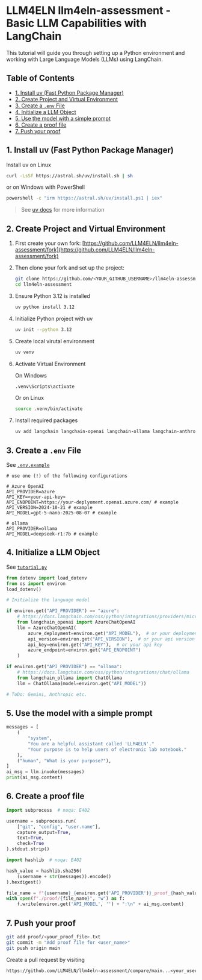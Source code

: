 # LLM4ELN llm4eln-assessment - Basic LLM Capabilities with LangChain <!-- omit in toc -->

This tutorial will guide you through setting up a Python environment and working with Large Language Models (LLMs) using LangChain.

## Table of Contents <!-- omit in toc -->

- [1. Install uv (Fast Python Package Manager)](#1-install-uv-fast-python-package-manager)
- [2. Create Project and Virtual Environment](#2-create-project-and-virtual-environment)
- [3. Create a `.env` File](#3-create-a-env-file)
- [4. Initialize a LLM Object](#4-initialize-a-llm-object)
- [5. Use the model with a simple prompt](#5-use-the-model-with-a-simple-prompt)
- [6. Create a proof file](#6-create-a-proof-file)
- [7. Push your proof](#7-push-your-proof)

## 1. Install uv (Fast Python Package Manager)

Install uv on Linux

```bash
curl -LsSf https://astral.sh/uv/install.sh | sh
```

or on Windows with PowerShell

```bash
powershell -c "irm https://astral.sh/uv/install.ps1 | iex"
```

> See [uv docs](https://docs.astral.sh/uv/getting-started/installation/) for more information

## 2. Create Project and Virtual Environment

1. First create your own fork: [https://github.com/LLM4ELN/llm4eln-assessment/fork](https://github.com/LLM4ELN/llm4eln-assessment/fork)

2. Then clone your fork and set up the project:

    ```bash
    git clone https://github.com/<YOUR_GITHUB_USERNAME>/llm4eln-assessment
    cd llm4eln-assessment
    ```

3. Ensure Python 3.12 is installed

    ```bash
    uv python install 3.12
    ```

4. Initialize Python project with uv

    ```bash
    uv init --python 3.12
    ```

5. Create local virutal environment

    ```bash
    uv venv
    ```

6. Activate Virtual Environment

    On Windows

    ```bash
    .venv\Scripts\activate
    ```

    Or on Linux

    ```bash
    source .venv/bin/activate
    ```

7. Install required packages

    ```bash
    uv add langchain langchain-openai langchain-ollama langchain-anthropic langchain-google-genai langchain-ollama python-dotenv
    ```

## 3. Create a `.env` File

See [`.env.example`](.env.example)

```env
# use one (!) of the following configurations

# Azure OpenAI
API_PROVIDER=azure
API_KEY=<your-api-key>
API_ENDPOINT=https://your-deplyoment.openai.azure.com/ # example
API_VERSION=2024-10-21 # example
API_MODEL=gpt-5-nano-2025-08-07 # example

# ollama
API_PROVIDER=ollama
API_MODEL=deepseek-r1:7b # example
```

## 4. Initialize a LLM Object

See [`tutorial.py`](tutorial.py)

```py
from dotenv import load_dotenv
from os import environ
load_dotenv()

# Initialize the language model

if environ.get("API_PROVIDER") == "azure":
    # https://docs.langchain.com/oss/python/integrations/providers/microsoft
    from langchain_openai import AzureChatOpenAI
    llm = AzureChatOpenAI(
        azure_deployment=environ.get("API_MODEL"),  # or your deployment
        api_version=environ.get("API_VERSION"),  # or your api version
        api_key=environ.get("API_KEY"),  # or your api key
        azure_endpoint=environ.get("API_ENDPOINT")
    )

if environ.get("API_PROVIDER") == "ollama":
    # https://docs.langchain.com/oss/python/integrations/chat/ollama
    from langchain_ollama import ChatOllama
    llm = ChatOllama(model=environ.get("API_MODEL"))

# ToDo: Gemini, Anthropic etc.
```

## 5. Use the model with a simple prompt

```py
messages = [
    (
        "system",
        "You are a helpful assistant called 'LLM4ELN'."
        "Your purpose is to help users of electronic lab notebook."
    ),
    ("human", "What is your purpose?"),
]
ai_msg = llm.invoke(messages)
print(ai_msg.content)
```

## 6. Create a proof file

```py
import subprocess  # noqa: E402

username = subprocess.run(
    ["git", "config", "user.name"],
    capture_output=True,
    text=True,
    check=True
).stdout.strip()

import hashlib  # noqa: E402

hash_value = hashlib.sha256(
    (username + str(messages)).encode()
).hexdigest()

file_name = f"{username}_{environ.get('API_PROVIDER')}_proof_{hash_value}.txt"
with open(f"./proof/{file_name}", "w") as f:
    f.write(environ.get('API_MODEL', '') + ":\n" + ai_msg.content)
```

## 7. Push your proof

```bash
git add proof/<your_proof_file>.txt
git commit -m "Add proof file for <user_name>"
git push origin main
```

Create a pull request by visiting

```txt
https://github.com/LLM4ELN/llm4eln-assessment/compare/main...<your_username>:llm4eln-assessment:main
```
